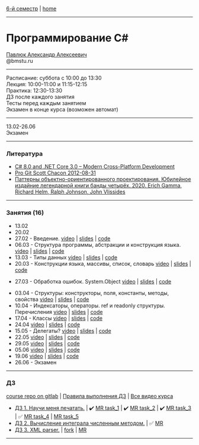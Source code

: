 [6-й семестр](https://github.com/dKosarevsky/iu7/blob/master/2021_6_sem.md) | [home](https://github.com/dKosarevsky/iu7)
____________________________________
# Программирование C#
[Павлюк Александр Алексеевич](https://www.linkedin.com/in/alexander-pavlyuk-a1695664/) \
@bmstu.ru 
__________
Расписание: суббота с 10:00 до 13:30 \
Лекция: 10:00-11:00 и 11:15-12:15 \
Практика: 12:30-13:30 \
ДЗ после каждого занятия \
Тесты перед каждым занятием \
Экзамен в конце курса (возможен автомат) 
__________
13.02-26.06 \
Экзамен 
____________________________________
### Литература

* [C# 8.0 and .NET Core 3.0 – Modern Cross-Platform Development](https://drive.google.com/file/d/1rupiW7VXN2WrwqV3j34NtuuNfLbYYa5n/view?usp=sharing)
* [Pro Git Scott Chacon 2012-08-31](https://drive.google.com/file/d/1vS4fdeEeuly8QajccmhmTn1rHPK00lIq/view?usp=sharing)
* [Паттерны объектно-ориентированного проектирования. Юбилейное издайние легендарной книги банды четырёх. 2020. Erich Gamma, Richard Helm, Ralph Johnson, John Vlissides](https://drive.google.com/file/d/1EXsKAMcRRgx_20azZSLDOcEpIuP0URYs/view?usp=sharing)
____________________________________
### Занятия (16)

* 13.02
* 20.02
* 27.02 - Введение. [video](https://www.youtube.com/watch?v=QPZbfCso-AE&feature=youtu.be) | [slides](https://gitlab.com/alexander-pavlyuk-courses/csharp/c-sharp-course-spring-2021/-/blob/master/lessons/C%23%20-%2001%20-%20%D0%92%D1%81%D1%82%D1%83%D0%BF%D0%BB%D0%B5%D0%BD%D0%B8%D0%B5.pdf) | [code](https://gitlab.com/alexander-pavlyuk-courses/csharp/c-sharp-course-spring-2021/-/tree/master/lessons/Lesson01)
* 06.03 - Структура программы, абстракции и конструкция языка. [video](https://www.youtube.com/watch?v=KV-wP4CSTIs) | [slides](https://gitlab.com/alexander-pavlyuk-courses/csharp/c-sharp-course-spring-2021/-/blob/master/lessons/C%23%20-%2002%20-%20%D0%A1%D1%82%D1%80%D1%83%D0%BA%D1%82%D1%83%D1%80%D0%B0%20%D0%BF%D1%80%D0%BE%D0%B3%D1%80%D0%B0%D0%BC%D0%BC%D1%8B,%20%D0%B0%D0%B1%D1%81%D1%82%D1%80%D0%B0%D0%BA%D1%86%D0%B8%D0%B8%20%D0%B8%20%D0%BA%D0%BE%D0%BD%D1%81%D1%82%D1%80%D1%83%D0%BA%D1%86%D0%B8%D0%B8%20%D1%8F%D0%B7%D1%8B%D0%BA%D0%B0.pdf) | [code](https://gitlab.com/alexander-pavlyuk-courses/csharp/c-sharp-course-spring-2021/-/tree/master/lessons/Lesson02)
* 13.03 - Типы данных [video](https://youtu.be/re2va2Hxkek) | [slides](https://gitlab.com/alexander-pavlyuk-courses/csharp/c-sharp-course-spring-2021/-/blob/master/lessons/C%23%20-%2003%20-%20%D0%A2%D0%B8%D0%BF%D1%8B%20%D0%B4%D0%B0%D0%BD%D0%BD%D1%8B%D1%85.pdf) | [code](https://gitlab.com/alexander-pavlyuk-courses/csharp/c-sharp-course-spring-2021/-/tree/master/lessons/Lesson03)
* 20.03 - Конструкции языка, массивы, список, словарь [video](https://www.youtube.com/watch?v=6AcFmklgCCU) | [slides](https://gitlab.com/alexander-pavlyuk-courses/csharp/c-sharp-course-spring-2021/-/blob/master/lessons/C%23%20-%2004%20-%20%D0%A1%D0%B8%D0%BD%D1%82%D0%B0%D0%BA%D1%81%D0%B8%D1%81,%20%D0%BC%D0%B0%D1%81%D1%81%D0%B8%D0%B2%D1%8B,%20%D1%81%D0%BF%D0%B8%D1%81%D0%BE%D0%BA,%20%D1%81%D0%BB%D0%BE%D0%B2%D0%B0%D1%80%D1%8C.pdf) | [code](https://gitlab.com/alexander-pavlyuk-courses/csharp/c-sharp-course-spring-2021/-/tree/master/lessons/Lesson04)
- 27.03 - Обработка ошибок. System.Object [video](https://youtu.be/xpfoTpwaxuk&list=PLl2sJ30rgYIq3MdZ9fWjIKICBDFssG_sT) | [slides](https://gitlab.com/alexander-pavlyuk-courses/csharp/c-sharp-course-spring-2021/-/blob/master/lessons/C%23%20-%2005%20-%20%D0%9E%D0%B1%D1%80%D0%B0%D0%B1%D0%BE%D1%82%D0%BA%D0%B0%20%D0%BE%D1%88%D0%B8%D0%B1%D0%BE%D0%BA.%20System.Object.pdf) | [code](https://gitlab.com/alexander-pavlyuk-courses/csharp/c-sharp-course-spring-2021/-/tree/master/lessons/Lesson05)
* 03.04 - Структуры: конструкторы, поля, константы, методы, свойства [video]() | [slides]() | [code]()
* 10.04 - Индексаторы, операторы. ref и readonly структуры. Перечисления [video](https://www.youtube.com/watch?v=AFyHPxTNog0&list=PLl2sJ30rgYIq3MdZ9fWjIKICBDFssG_sT) | [slides](https://gitlab.com/alexander-pavlyuk-courses/csharp/c-sharp-course-spring-2021/-/blob/master/lessons/C%23%20-%2007%20-%20%D0%A1%D1%82%D1%80%D1%83%D0%BA%D1%82%D1%83%D1%80%D1%8B%20%D0%B8%20%D0%BF%D0%B5%D1%80%D0%B5%D1%87%D0%B8%D1%81%D0%BB%D0%B5%D0%BD%D0%B8%D1%8F_.pdf) | [code]()
* 17.04 - Классы [video](https://youtu.be/-o66ExUpcgE&list=PLl2sJ30rgYIq3MdZ9fWjIKICBDFssG_sT) | [slides](https://gitlab.com/alexander-pavlyuk-courses/csharp/c-sharp-course-spring-2021/-/blob/master/lessons/C%23%20-%2008%20-%20%D0%9A%D0%BB%D0%B0%D1%81%D1%81%D1%8B.pdf) | [code](https://gitlab.com/alexander-pavlyuk-courses/csharp/eshop-showcase)
* 24.04  [video](https://www.youtube.com/watch?v=4YOC1n843fg&list=PLl2sJ30rgYIq3MdZ9fWjIKICBDFssG_sT&feature=youtu.be) | [slides](https://gitlab.com/alexander-pavlyuk-courses/csharp/c-sharp-course-spring-2021/-/blob/master/lessons/C%23%20-%2009%20-%20%D0%98%D0%BD%D1%82%D0%B5%D1%80%D1%84%D0%B5%D0%B9%D1%81%D1%8B.%20IEnumerable.pdf) | [code](https://gitlab.com/alexander-pavlyuk-courses/csharp/c-sharp-course-spring-2021/-/tree/master/lessons/Lesson08-09)
* 15.05 - Делегаты? [video]() | [slides]() | [code]()
* 22.05  [video]() | [slides]() | [code]()
* 29.05  [video]() | [slides]() | [code]()
* 05.06  [video]() | [slides]() | [code]()
* 19.06  [video]() | [slides]() | [code]()
* 26.06 - Экзамен
____________________________________
### ДЗ
[course repo on gitlab](https://gitlab.com/alexander-pavlyuk-courses/csharp/c-sharp-course-spring-2021) |
[Правила выполнения ДЗ](https://gitlab.com/alexander-pavlyuk-courses/csharp/c-sharp-course-spring-2021/-/blob/master/assignments/git-and-gitlab.md) | [Все видео курса](https://www.youtube.com/playlist?list=PLl2sJ30rgYIq3MdZ9fWjIKICBDFssG_sT)

* [ДЗ 1. Научи меня печатать.](https://gitlab.com/alexander-pavlyuk-courses/csharp/c-sharp-course-spring-2021/-/blob/master/assignments/01%20-%20Teach%20me%20how%20to%20type.md) | :heavy_check_mark: [MR task_1](https://gitlab.com/bmstu_c_sharp/001_teach-me-to-print/-/merge_requests/1) | :heavy_check_mark: [MR task_2](https://gitlab.com/bmstu_c_sharp/001_teach-me-to-print/-/merge_requests/2) | :heavy_check_mark: [MR task_3](https://gitlab.com/bmstu_c_sharp/001_teach-me-to-print/-/merge_requests/3) | :white_check_mark: [MR task_4](https://gitlab.com/bmstu_c_sharp/001_teach-me-to-print/-/merge_requests/4) | [MR task_5]()
* [ДЗ 2. Вычисление интеграла численным методом.](https://gitlab.com/alexander-pavlyuk-courses/csharp/c-sharp-course-spring-2021/-/blob/master/assignments/02%20-%20Let%20us%20do%20some%20math.md) | :white_check_mark: [MR](https://gitlab.com/bmstu_c_sharp/numeric-analysis/-/merge_requests/1) 
* [ДЗ 3. XML parser.](https://gitlab.com/alexander-pavlyuk-courses/csharp/c-sharp-course-spring-2021/-/blob/master/assignments/03%20-%20XML%20parser.md) | [fork](https://gitlab.com/bmstu_c_sharp/xml-parser) | [MR]() 
____________________________________
